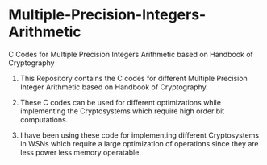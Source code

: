 # Multiple-Precision-Integers-Arithmetic
C Codes for Multiple Precision Integers Arithmetic based on Handbook of Cryptography

1. This Repository contains the C codes for different Multiple Precision Integer Arithmetic based on Handbook of Cryptography. 

2. These C codes can be used for different optimizations while implementing the Cryptosystems which require high order bit computations.

3. I have been using these code for implementing different Cryptosystems in WSNs which require a large optimization of operations since they are less power less memory operatable. 
